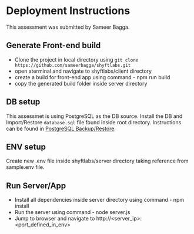 # Deployment Instructions
This assessment was submitted by Sameer Bagga.

## Generate Front-end build
- Clone the project in local directory using `git clone https://github.com/sameerbagga/shyftlabs.git`
- open aterminal and navigate to shyftlabs/client directory
- create a build for front-end app using command - npm run build
- copy the generated build folder inside server directory

## DB setup
This assessmet is using PostgreSQL as the DB source. 
Install the DB and Import/Restore `database.sql` file found inside root directory. Instructions can be found in [PostgreSQL Backup/Restore](https://www.postgresql.org/docs/current/backup.html).

## ENV setup
Create new .env file inside shyftlabs/server directory taking reference from sample.env file.

## Run Server/App
- Install all dependencies inside server directory using command - npm install
- Run the server using command - node server.js
- Jump to browser and navigate to http://<server_ip>:<port_defined_in_env>